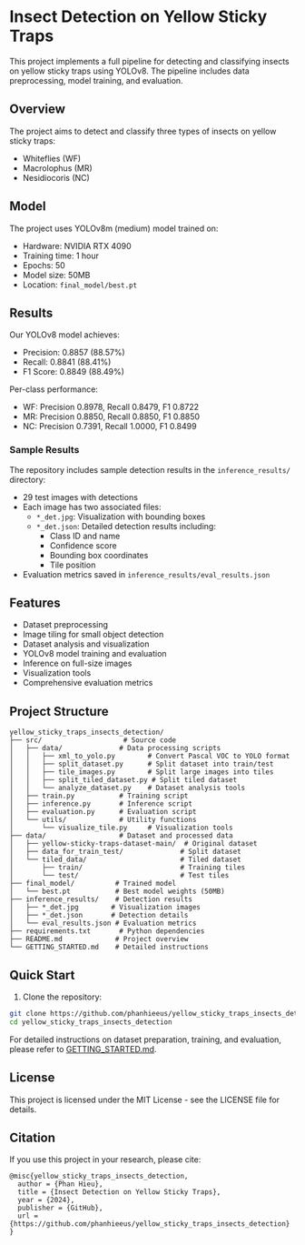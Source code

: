 # Insect Detection on Yellow Sticky Traps

This project implements a full pipeline for detecting and classifying insects on yellow sticky traps using YOLOv8. The pipeline includes data preprocessing, model training, and evaluation.

## Overview

The project aims to detect and classify three types of insects on yellow sticky traps:
- Whiteflies (WF)
- Macrolophus (MR)
- Nesidiocoris (NC)

## Model

The project uses YOLOv8m (medium) model trained on:
- Hardware: NVIDIA RTX 4090
- Training time: 1 hour
- Epochs: 50
- Model size: 50MB
- Location: `final_model/best.pt`

## Results

Our YOLOv8 model achieves:
- Precision: 0.8857 (88.57%)
- Recall: 0.8841 (88.41%)
- F1 Score: 0.8849 (88.49%)

Per-class performance:
- WF: Precision 0.8978, Recall 0.8479, F1 0.8722
- MR: Precision 0.8850, Recall 0.8850, F1 0.8850
- NC: Precision 0.7391, Recall 1.0000, F1 0.8499

### Sample Results

The repository includes sample detection results in the `inference_results/` directory:
- 29 test images with detections
- Each image has two associated files:
  - `*_det.jpg`: Visualization with bounding boxes
  - `*_det.json`: Detailed detection results including:
    - Class ID and name
    - Confidence score
    - Bounding box coordinates
    - Tile position
- Evaluation metrics saved in `inference_results/eval_results.json`

## Features

- Dataset preprocessing
- Image tiling for small object detection
- Dataset analysis and visualization
- YOLOv8 model training and evaluation
- Inference on full-size images
- Visualization tools
- Comprehensive evaluation metrics

## Project Structure

```
yellow_sticky_traps_insects_detection/
├── src/                    # Source code
│   ├── data/              # Data processing scripts
│   │   ├── xml_to_yolo.py        # Convert Pascal VOC to YOLO format
│   │   ├── split_dataset.py      # Split dataset into train/test
│   │   ├── tile_images.py        # Split large images into tiles
│   │   ├── split_tiled_dataset.py # Split tiled dataset
│   │   └── analyze_dataset.py    # Dataset analysis tools
│   ├── train.py           # Training script
│   ├── inference.py       # Inference script
│   ├── evaluation.py      # Evaluation script
│   └── utils/             # Utility functions
│       └── visualize_tile.py     # Visualization tools
├── data/                  # Dataset and processed data
│   ├── yellow-sticky-traps-dataset-main/  # Original dataset
│   ├── data_for_train_test/              # Split dataset
│   └── tiled_data/                       # Tiled dataset
│       ├── train/                        # Training tiles
│       └── test/                         # Test tiles
├── final_model/          # Trained model
│   └── best.pt           # Best model weights (50MB)
├── inference_results/    # Detection results
│   ├── *_det.jpg        # Visualization images
│   ├── *_det.json       # Detection details
│   └── eval_results.json # Evaluation metrics
├── requirements.txt       # Python dependencies
├── README.md             # Project overview
└── GETTING_STARTED.md    # Detailed instructions
```

## Quick Start

1. Clone the repository:
```bash
git clone https://github.com/phanhieeus/yellow_sticky_traps_insects_detection.git
cd yellow_sticky_traps_insects_detection
```

For detailed instructions on dataset preparation, training, and evaluation, please refer to [GETTING_STARTED.md](GETTING_STARTED.md).

## License

This project is licensed under the MIT License - see the LICENSE file for details.

## Citation

If you use this project in your research, please cite:
```
@misc{yellow_sticky_traps_insects_detection,
  author = {Phan Hieu},
  title = {Insect Detection on Yellow Sticky Traps},
  year = {2024},
  publisher = {GitHub},
  url = {https://github.com/phanhieeus/yellow_sticky_traps_insects_detection}
}
```




